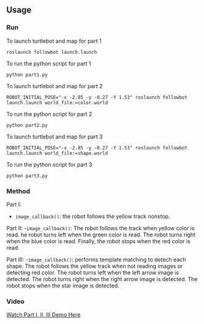 ## Usage
### Run

To launch turtlebot and map for part 1
```
roslaunch followbot launch.launch
```

To run the python script for part 1

```
python part1.py
```

To launch turtlebot and map for part 2
```
ROBOT_INITIAL_POSE="-x -2.85 -y -0.27 -Y 1.53" roslaunch followbot launch.launch world_file:=color.world
```

To run the python script for part 2

```
python part2.py
```

To launch turtlebot and map for part 3
```
ROBOT_INITIAL_POSE="-x -2.85 -y -0.27 -Y 1.53" roslaunch followbot launch.launch world_file:=shape.world
```
To run the python script for part 3

```
python part3.py

```

### Method
Part I:
- `image_callback()`: the robot follows the yellow track nonstop. 


Part II:
-`image_callback()`: The robot follows the track when yellow color is read. he robot turns left when the green color is read. The robot turns right when the blue color is read. Finally, the robot stops when the red color is read. 


Part III:
-`image_callback()`: performs template matching to detech each shape. The robot follows the yellow track when not reading images or detecting red color. The robot turns left when the left arrow image is detected. The robot turns right when the right arrow image is detected. The robot stops when the star image is detected. 


### Video
[Watch Part I, II, III Demo Here](https://www.youtube.com/watch?v=cQQ3Jp61-Gk&feature=youtu.be)
